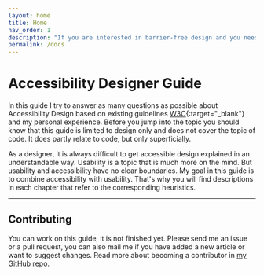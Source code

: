 ```yaml
---
layout: home
title: Home
nav_order: 1
description: "If you are interested in barrier-free design and you need design guidelines to support you during the process, then you have come to the right place."
permalink: /docs
---
```


# Accessibility Designer Guide
In this guide I try to answer as many questions as possible about Accessibility Design based on existing guidelines [W3C](https://www.w3.org/WAI/standards-guidelines "W3C Website"){:target="_blank"} and my personal experience. Before you jump into the topic you should know that this guide is limited to design only and does not cover the topic of code. It does partly relate to code, but only superficially.

As a designer, it is always difficult to get accessible design explained in an understandable way. Usability is a topic that is much more on the mind. But usability and accessibility have no clear boundaries. My goal in this guide is to combine accessibility with usability. That's why you will find descriptions in each chapter that refer to the corresponding heuristics.

---

## Contributing

You can work on this guide, it is not finished yet. Please send me an issue or a pull request, you can also mail me if you have added a new article or want to suggest changes. Read more about becoming a contributor in [my GitHub repo](https://github.com/NMA93/Accessibility-Designer-Guide).
